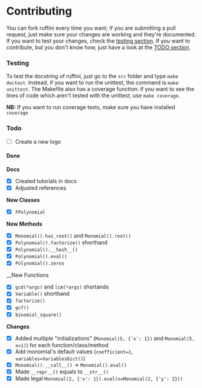 # Contributing

You can fork ruffini every time you want; If you are submitting a pull request, just make sure your changes are working and they're documented.
If you want to test your changes, check the [testing section](#testing).
If you want to contribute, but you don't know how, just have a look at the [TODO section](#TODO).

### Testing

To test the docstring of ruffini, just go to the `src` folder and type `make doctest`.
Instead, if you want to run the unittest, the command is `make unittest`.
The Makefile also has a coverage function: if you want to see the lines of code which aren't tested with the unittest, use `make coverage`.

**NB:** If you want to run coverage tests, make sure you have installed `coverage`

### Todo

- [ ] Create a new logo

#### Done

__Docs__
- [X] Created tutorials in docs
- [X] Adjusted references

__New Classes__
- [X] `FPolynomial`

__New Methods__
- [X] `Monomial().has_root()` and `Monomial().root()`
- [X] `Polynomial().factorize()` shorthand
- [X] `Polynomial().__hash__()`
- [X] `Polynomial().eval()`
- [X] `Polynomial().zeros`

__New Functions
- [X] `gcd(*args)` and `lcm(*args)` shortands
- [X] `Variable()` shorthand
- [X] `factorize()`
- [X] `gcf()`
- [X] `binomial_square()`

__Changes__
- [X] Added multiple "initializations" (`Monomial(5, {'x': 1})` and `Monomial(5, x=1)`) for each function/class/method
- [X] Add monomial's default values (`coefficient=1`, `variables=VariablesDict()`)
- [X] `Monomial().__call__()` -> `Monomial().eval()`
- [X] Made `__repr__()` equals to `__str__()`
- [X] Made legal `Monomial(2, {'x': 1}).eval(x=Monomial(2, {'y': 2}))`
